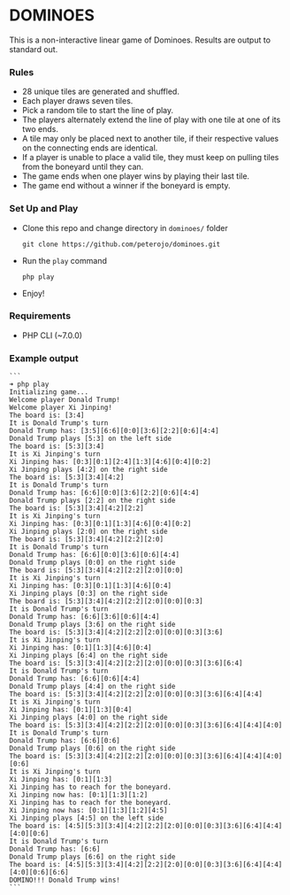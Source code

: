 # DOMINOES #
This is a non-interactive linear game of Dominoes. Results are output to standard out.
### Rules
* 28 unique tiles are generated and shuffled.
* Each player draws seven tiles.
* Pick a random tile to start the line of play.
* The players alternately extend the line of play with one tile at one of its two ends.
* A tile may only be placed next to another tile, if their respective values on the connecting ends are identical.
* If a player is unable to place a valid tile, they must keep on pulling tiles from the boneyard until they can.
* The game ends when one player wins by playing their last tile.
* The game end without a winner if the boneyard is empty.

### Set Up and Play
* Clone this repo and change directory in `dominoes/` folder
  ```
  git clone https://github.com/peterojo/dominoes.git
  ```
* Run the `play` command
  ```
  php play
  ```
* Enjoy!

### Requirements
* PHP CLI (~7.0.0)

### Example output
    ```
    ➜ php play
    Initializing game...
    Welcome player Donald Trump!
    Welcome player Xi Jinping!
    The board is: [3:4]
    It is Donald Trump's turn
    Donald Trump has: [3:5][6:6][0:0][3:6][2:2][0:6][4:4]
    Donald Trump plays [5:3] on the left side
    The board is: [5:3][3:4]
    It is Xi Jinping's turn
    Xi Jinping has: [0:3][0:1][2:4][1:3][4:6][0:4][0:2]
    Xi Jinping plays [4:2] on the right side
    The board is: [5:3][3:4][4:2]
    It is Donald Trump's turn
    Donald Trump has: [6:6][0:0][3:6][2:2][0:6][4:4]
    Donald Trump plays [2:2] on the right side
    The board is: [5:3][3:4][4:2][2:2]
    It is Xi Jinping's turn
    Xi Jinping has: [0:3][0:1][1:3][4:6][0:4][0:2]
    Xi Jinping plays [2:0] on the right side
    The board is: [5:3][3:4][4:2][2:2][2:0]
    It is Donald Trump's turn
    Donald Trump has: [6:6][0:0][3:6][0:6][4:4]
    Donald Trump plays [0:0] on the right side
    The board is: [5:3][3:4][4:2][2:2][2:0][0:0]
    It is Xi Jinping's turn
    Xi Jinping has: [0:3][0:1][1:3][4:6][0:4]
    Xi Jinping plays [0:3] on the right side
    The board is: [5:3][3:4][4:2][2:2][2:0][0:0][0:3]
    It is Donald Trump's turn
    Donald Trump has: [6:6][3:6][0:6][4:4]
    Donald Trump plays [3:6] on the right side
    The board is: [5:3][3:4][4:2][2:2][2:0][0:0][0:3][3:6]
    It is Xi Jinping's turn
    Xi Jinping has: [0:1][1:3][4:6][0:4]
    Xi Jinping plays [6:4] on the right side
    The board is: [5:3][3:4][4:2][2:2][2:0][0:0][0:3][3:6][6:4]
    It is Donald Trump's turn
    Donald Trump has: [6:6][0:6][4:4]
    Donald Trump plays [4:4] on the right side
    The board is: [5:3][3:4][4:2][2:2][2:0][0:0][0:3][3:6][6:4][4:4]
    It is Xi Jinping's turn
    Xi Jinping has: [0:1][1:3][0:4]
    Xi Jinping plays [4:0] on the right side
    The board is: [5:3][3:4][4:2][2:2][2:0][0:0][0:3][3:6][6:4][4:4][4:0]
    It is Donald Trump's turn
    Donald Trump has: [6:6][0:6]
    Donald Trump plays [0:6] on the right side
    The board is: [5:3][3:4][4:2][2:2][2:0][0:0][0:3][3:6][6:4][4:4][4:0][0:6]
    It is Xi Jinping's turn
    Xi Jinping has: [0:1][1:3]
    Xi Jinping has to reach for the boneyard.
    Xi Jinping now has: [0:1][1:3][1:2]
    Xi Jinping has to reach for the boneyard.
    Xi Jinping now has: [0:1][1:3][1:2][4:5]
    Xi Jinping plays [4:5] on the left side
    The board is: [4:5][5:3][3:4][4:2][2:2][2:0][0:0][0:3][3:6][6:4][4:4][4:0][0:6]
    It is Donald Trump's turn
    Donald Trump has: [6:6]
    Donald Trump plays [6:6] on the right side
    The board is: [4:5][5:3][3:4][4:2][2:2][2:0][0:0][0:3][3:6][6:4][4:4][4:0][0:6][6:6]
    DOMINO!!! Donald Trump wins!
    ```